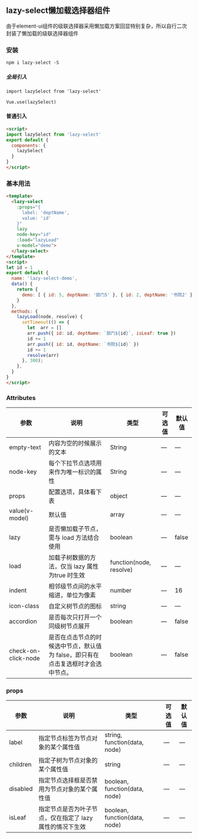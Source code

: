 ## lazy-select懒加载选择器组件

由于element-ui组件的级联选择器采用懒加载方案回显特别复杂，所以自行二次封装了懒加载的级联选择器组件
### 安装
```html
npm i lazy-select -S
```
##### 全局引入
```html
import lazySelect from 'lazy-select'

Vue.use(lazySelect)
```

#### 普通引入
```html
<script>
import lazySelect from 'lazy-select'
export default {
  components: {
    lazySelect
  }
}
</script>
```
### 基本用法

```html
<template>
  <lazy-select
    :props="{
      label: 'deptName',
      value: 'id'
    }"
    lazy
    node-key="id"
    :load="lazyLoad"
    v-model="demo">
  </lazy-select>
</template>
<script>
let id = 1
export default {
  name: 'lazy-select-demo',
  data() {
    return {
      demo: [ { id: 5, deptName: '部门5' }, { id: 2, deptName: '书院2' } ],
    }
  },
  methods: {
    lazyLoad(node, resolve) {
      setTimeout(() => {
        let  arr = []
        arr.push({ id: id, deptName: `部门${id}`, isLeaf: true })
        id += 1
        arr.push({ id: id, deptName: `书院${id}` })
        id += 1
        resolve(arr)
      }, 300);
    },
  }
}
</script>
```

### Attributes
| 参数                  | 说明                                               | 类型                        | 可选值  | 默认值   |
| --------------------- | ---------------------------------------- | --------------------------- | ---- | ----- |
| empty-text            | 内容为空的时候展示的文本                           | String                      | —    | —     |
| node-key              | 每个下拉节点选项用来作为唯一标识的属性              | String                      | —    | —     |
| props                 | 配置选项，具体看下表                               | object                      | —    | —     |
| value(v-model)  | 默认值                        | array                       | —    | —     |
| lazy                  | 是否懒加载子节点，需与 load 方法结合使用           | boolean                     | —    | false |
| load                  | 加载子树数据的方法，仅当 lazy 属性为true 时生效    | function(node, resolve)     | —    | —     |
| indent                  | 相邻级节点间的水平缩进，单位为像素    | number	     | —    | 16     |
| icon-class                  | 自定义树节点的图标    | string     | —    | —     |
| accordion                  | 是否每次只打开一个同级树节点展开    | boolean     | —    | false    |
| check-on-click-node                  | 是否在点击节点的时候选中节点，默认值为 false，即只有在点击复选框时才会选中节点。    | boolean     | —    | false    |


### props
| 参数       | 说明                | 类型     | 可选值  | 默认值  |
| -------- | ----------------- | ------ | ---- | ---- |
| label    | 指定节点标签为节点对象的某个属性值 | string, function(data, node) | —    | —    |
| children | 指定子树为节点对象的某个属性值 | string | —    | —    |
| disabled | 指定节点选择框是否禁用为节点对象的某个属性值 | boolean, function(data, node) | —    | —    |
| isLeaf | 指定节点是否为叶子节点，仅在指定了 lazy 属性的情况下生效 | boolean, function(data, node) | —    | —    |

